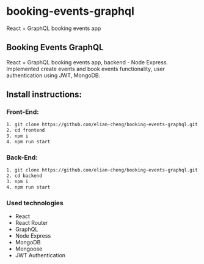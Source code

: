 # booking-events-graphql

React + GraphQL booking events app

## Booking Events GraphQL

React + GraphQL booking events app, backend - Node Express.
Implemented create events and book events functionality, user authentication using JWT, MongoDB.

## Install instructions:

### Front-End:

```bash
1. git clone https://github.com/elian-cheng/booking-events-graphql.git
2. cd frontend
3. npm i
4. npm run start
```

### Back-End:

```bash
1. git clone https://github.com/elian-cheng/booking-events-graphql.git
2. cd backend
3. npm i
4. npm run start
```

### Used technologies

- React
- React Router
- GraphQL
- Node Express
- MongoDB
- Mongoose
- JWT Authentication
